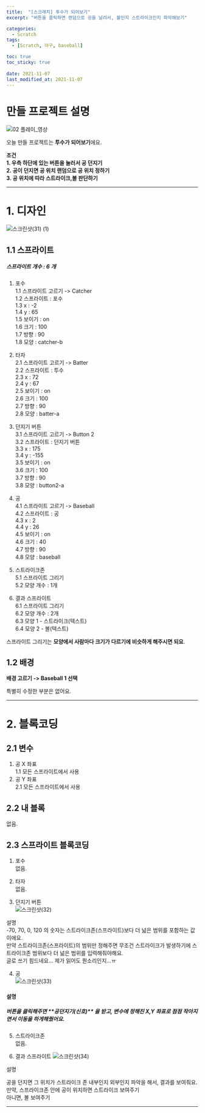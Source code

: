 ```yaml
---
title:  "[스크래치] 투수가 되어보기"
excerpt: "버튼을 클릭하면 랜덤으로 공을 날려서, 볼인지 스트라이크인지 파악해보기"

categories:
  - Scratch
tags:
  - [Scratch, 야구, baseball]

toc: true
toc_sticky: true
 
date: 2021-11-07
last_modified_at: 2021-11-07
---
```


# 만들 프로젝트 설명

![02  플레이_영상](https://user-images.githubusercontent.com/55564114/140641912-fbf893ec-5b04-46f2-a1c3-4930296a2945.gif)

오늘 만들 프로젝트는 **투수가 되어보기**에요.  

**조건**  
**1. 우측 하단에 있는 버튼을 눌러서 공 던지기**  
**2. 공이 던지면 공 위치 랜덤으로 공 위치 정하기**  
**3. 공 위치에 따라 스트라이크,볼 판단하기**  

---

# 1. 디자인

![스크린샷(31) (1)](https://user-images.githubusercontent.com/55564114/140642047-a8252b8b-8b39-44b3-ae33-64901a6328b0.png)

## 1.1 스프라이트
<h5> 스프라이트 개수 : 6 개 </h5>

1. 포수  
1.1 스프라이트 고르기 -> Catcher  
1.2 스프라이트 : 포수  
1.3 x : -2  
1.4 y : 65  
1.5 보이기 : on  
1.6 크기 : 100  
1.7 방향 : 90  
1.8 모양 : catcher-b  

2. 타자  
2.1 스프라이트 고르기 -> Batter  
2.2 스프라이트 : 투수  
2.3 x : 72  
2.4 y : 67  
2.5 보이기 : on  
2.6 크기 : 100  
2.7 방향 : 90  
2.8 모양 : batter-a  

3. 던지기 버튼  
3.1 스프라이트 고르기 -> Button 2  
3.2 스프라이트 : 던지기 버튼  
3.3 x : 175  
3.4 y : -155  
3.5 보이기 : on  
3.6 크기 : 100  
3.7 방향 : 90  
3.8 모양 : button2-a  

4. 공  
4.1 스프라이트 고르기 -> Baseball  
4.2 스프라이트 : 공  
4.3 x : 2  
4.4 y : 26  
4.5 보이기 : on  
4.6 크기 : 40  
4.7 방향 : 90  
4.8 모양 : baseball  

5. 스트라이크존  
5.1 스프라이트 그리기  
5.2 모양 개수 : 1개  
 

6. 결과 스프라이트  
6.1 스프라이트 그리기  
6.2 모양 개수 : 2개  
6.3 모양 1 - 스트라이크(텍스트)  
6.4 모양 2 - 볼(텍스트)  

스프라이트 그리기는 **모양에서 사람마다 크기가 다르기에 비슷하게 해주시면 되요**.  

## 1.2 배경

**배경 고르기 -> Baseball 1 선택**  

특별히 수정한 부분은 없어요.

---

# 2. 블록코딩

## 2.1 변수  
1. 공 X 좌표  
1.1 모든 스프라이트에서 사용  
2. 공 Y 좌표  
2.1 모든 스프라이트에서 사용  

## 2.2 내 블록 
없음.


## 2.3 스프라이트 블록코딩

1. 포수  
없음.  

2. 타자  
없음.  

3. 던지기 버튼  
![스크린샷(32)](https://user-images.githubusercontent.com/55564114/140642583-d4c2058f-4d6e-4db2-b3ed-cdc9bbff4632.png)

설명  
-70, 70, 0, 120 의 숫자는 스트라이크존(스프라이트)보다 더 넒은 범위를 포함하는 값이에요.  
만약 스트라이크존(스프라이트)의 범위만 정해주면 무조건 스트라이크가 발생하기에 스트라이크존 범위보다 더 넒은 범위를 입력해줘야해요.  
글로 쓰기 힘드네요... 제가 읽어도 뭔소리인지...ㅠ  

4. 공  
![스크린샷(33)](https://user-images.githubusercontent.com/55564114/140642608-6461ee7b-fec3-43e9-9f3f-65caec4e8c05.png)

<h4>설명</h4>  
<h5>버튼을 클릭해주면 **공던지기(신호)** 을 받고, 변수에 정해진 X,Y 좌표로 점점 작아지면서 이동을 하게해줬어요.</h5>  

5. 스트라이크존  
없음.

6. 결과 스프라이트
![스크린샷(34)](https://user-images.githubusercontent.com/55564114/140642729-0eeaa295-a9ad-48e5-8176-500e02da467a.png)

설명  

공을 던지면 그 위치가 스트라이크 존 내부인지 외부인지 파악을 해서, 결과를 보여줘요.  
만약, 스프라이크존 안에 공이 위치하면 스트라이크 보여주기  
아니면, 볼 보여주기

---

